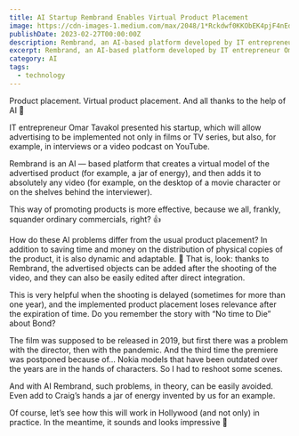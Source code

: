 ```yaml
---
title: AI Startup Rembrand Enables Virtual Product Placement
image: https://cdn-images-1.medium.com/max/2048/1*Rckdwf0KKObEK4pjF4nEdg.jpeg
publishDate: 2023-02-27T00:00:00Z
description: Rembrand, an AI-based platform developed by IT entrepreneur Omar Tavakol, creates a virtual model of an advertised product and adds it to any video to enable virtual product placement. This dynamic and adaptable way of promoting products saves time and money on physical copies and post-production editing. Learn more about the potential of AI-based virtual product placement in this article.
excerpt: Rembrand, an AI-based platform developed by IT entrepreneur Omar Tavakol, creates a virtual model of an advertise...
category: AI
tags:
  - technology
---
```

Product placement. Virtual product placement. And all thanks to the help of AI 🤔

IT entrepreneur Omar Tavakol presented his startup, which will allow advertising to be implemented not only in films or TV series, but also, for example, in interviews or a video podcast on YouTube.

Rembrand is an AI — based platform that creates a virtual model of the advertised product (for example, a jar of energy), and then adds it to absolutely any video (for example, on the desktop of a movie character or on the shelves behind the interviewer).

This way of promoting products is more effective, because we all, frankly, squander ordinary commercials, right? 👍

How do these AI problems differ from the usual product placement? In addition to saving time and money on the distribution of physical copies of the product, it is also dynamic and adaptable. 💃 That is, look: thanks to Rembrand, the advertised objects can be added after the shooting of the video, and they can also be easily edited after direct integration.

This is very helpful when the shooting is delayed (sometimes for more than one year), and the implemented product placement loses relevance after the expiration of time. Do you remember the story with “No time to Die” about Bond?

The film was supposed to be released in 2019, but first there was a problem with the director, then with the pandemic. And the third time the premiere was postponed because of… Nokia models that have been outdated over the years are in the hands of characters. So I had to reshoot some scenes.

And with AI Rembrand, such problems, in theory, can be easily avoided. Even add to Craig’s hands a jar of energy invented by us for an example.

Of course, let’s see how this will work in Hollywood (and not only) in practice. In the meantime, it sounds and looks impressive 🚬
